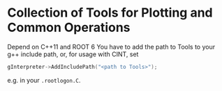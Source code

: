 Collection of Tools for Plotting and Common Operations
======================================================
Depend on C++11 and ROOT 6
You have to add the path to Tools to your g++ include path, or, for usage with CINT, set
```C++
gInterpreter->AddIncludePath("<path to Tools>");
```
e.g. in your ```.rootlogon.C```.

